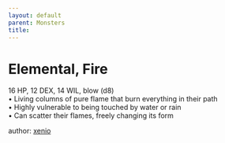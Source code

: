 ```yaml
---
layout: default
parent: Monsters 
title: 
--- 
```

# Elemental, Fire
16 HP, 12 DEX, 14 WIL, blow (d8)  
• Living columns of pure flame that burn everything in their path  
• Highly vulnerable to being touched by water or rain  
• Can scatter their flames, freely changing its form  




author: [xenio](https://xenioinabottle.blogspot.com/2021/02/classic-monsters-for-cairnito-part-1.html) 


